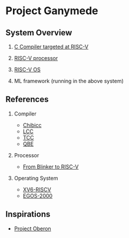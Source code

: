 # Project Ganymede

## System Overview 

1. [C Compiler targeted at RISC-V](compiler/README.md)

2. [RISC-V processor](processor/)

3. [RISC-V OS](os/)

4. ML framework (running in the above system)

## References

1. Compiler

   - [Chibicc](https://github.com/rui314/chibicc)
   - [LCC](https://github.com/drh/lcc)
   - [TCC](https://bellard.org/tcc/)
   - [QBE](https://c9x.me/compile/)

2. Processor

   - [From Blinker to RISC-V](https://github.com/BrunoLevy/learn-fpga/tree/master/FemtoRV/TUTORIALS/FROM_BLINKER_TO_RISCV)

3. Operating System
   - [XV6-RISCV](https://github.com/mit-pdos/xv6-riscv)
   - [EGOS-2000](https://github.com/yhzhang0128/egos-2000)

## Inspirations

- [Project Oberon](http://www.projectoberon.net/)


